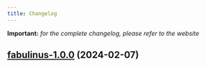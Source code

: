 ```yaml
---
title: Changelog
---
```


**Important:**
*for the complete changelog, please refer to the website*



## [fabulinus-1.0.0](https://github.com/truecharts/charts/compare/fabulinus-0.0.3...fabulinus-1.0.0) (2024-02-07)